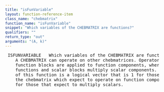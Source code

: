 ```yaml
---
title: "isFunVariable"
layout: function-reference-item
class_name: "chebmatrix"
function_name: "isFunVariable"
snippet: "Which variables of the CHEBMATRIX are functions?"
qualifiers: ""
return_type: "out"
arguments: "(A, k)"
---
```


<pre class="help-text"> ISFUNVARIABLE   Which variables of the CHEBMATRIX are functions?
    A CHEBMATRIX can operate on other chebmatrices. Operator and
    function blocks are applied to function components, whereas
    functions and scalar blocks multiply scalar components. The output
    of this function is a logical vector that is 1 for those columns of
    the chebmatrix which expect to operate on function components, and 0
    for those that expect to multiply scalars.
</pre>